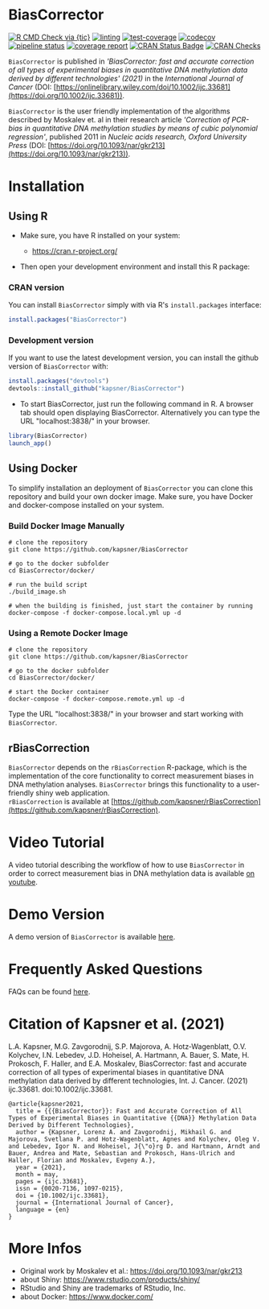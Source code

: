 # BiasCorrector 

<!-- badges: start -->
[![R CMD Check via {tic}](https://github.com/kapsner/BiasCorrector/workflows/R%20CMD%20Check%20via%20{tic}/badge.svg?branch=master)](https://github.com/kapsner/BiasCorrector/actions)
[![linting](https://github.com/kapsner/BiasCorrector/workflows/lint/badge.svg?branch=master)](https://github.com/kapsner/BiasCorrector/actions)
[![test-coverage](https://github.com/kapsner/BiasCorrector/workflows/test-coverage/badge.svg?branch=master)](https://github.com/kapsner/BiasCorrector/actions)
[![codecov](https://codecov.io/gh/kapsner/BiasCorrector/branch/master/graph/badge.svg)](https://codecov.io/gh/kapsner/BiasCorrector)
[![pipeline status](https://gitlab.com/kapsner/BiasCorrector/badges/master/pipeline.svg)](https://gitlab.com/kapsner/BiasCorrector/commits/master)
[![coverage report](https://gitlab.com/kapsner/BiasCorrector/badges/master/coverage.svg)](https://gitlab.com/kapsner/BiasCorrector/commits/master)
[![CRAN Status Badge](https://www.r-pkg.org/badges/version-ago/BiasCorrector)](https://cran.r-project.org/package=BiasCorrector)
[![CRAN Checks](https://cranchecks.info/badges/worst/BiasCorrector)](https://cran.r-project.org/web/checks/check_results_BiasCorrector.html)
<!-- badges: end -->

`BiasCorrector` is published in *'BiasCorrector: fast and accurate correction of all types of experimental biases in quantitative DNA methylation data derived by different technologies' (2021)* in the *International Journal of Cancer* (DOI: [https://onlinelibrary.wiley.com/doi/10.1002/ijc.33681](https://doi.org/10.1002/ijc.33681)).

`BiasCorrector` is the user friendly implementation of the algorithms described by Moskalev et. al in their research article *'Correction of PCR-bias in quantitative DNA methylation studies by means of cubic polynomial regression'*, published 2011 in *Nucleic acids research, Oxford University Press* (DOI: [https://doi.org/10.1093/nar/gkr213](https://doi.org/10.1093/nar/gkr213)).  

# Installation  

## Using R 

- Make sure, you have R installed on your system:  
    
    + https://cran.r-project.org/  

- Then open your development environment and install this R package:

### CRAN version

You can install `BiasCorrector` simply with via R's `install.packages` interface:

```r
install.packages("BiasCorrector")
```

### Development version

If you want to use the latest development version, you can install the github version of `BiasCorrector` with:

```r
install.packages("devtools")
devtools::install_github("kapsner/BiasCorrector")
```

- To start BiasCorrector, just run the following command in R. A browser tab should open displaying BiasCorrector. Alternatively you can type the URL "localhost:3838/" in your browser.

```r
library(BiasCorrector)
launch_app()
```

## Using Docker

To simplify installation an deployment of `BiasCorrector` you can clone this repository and build your own docker image. Make sure, you have Docker and docker-compose installed on your system.

### Build Docker Image Manually

```
# clone the repository
git clone https://github.com/kapsner/BiasCorrector

# go to the docker subfolder
cd BiasCorrector/docker/

# run the build script
./build_image.sh

# when the building is finished, just start the container by running
docker-compose -f docker-compose.local.yml up -d
```

### Using a Remote Docker Image

```
# clone the repository
git clone https://github.com/kapsner/BiasCorrector

# go to the docker subfolder
cd BiasCorrector/docker/

# start the Docker container
docker-compose -f docker-compose.remote.yml up -d
```

Type the URL "localhost:3838/" in your browser and start working with `BiasCorrector`. 

## rBiasCorrection

`BiasCorrector` depends on the `rBiasCorrection` R-package, which is the implementation of the core functionality to correct measurement biases in DNA methylation analyses. `BiasCorrector` brings this functionality to a user-friendly shiny web application.  
`rBiasCorrection` is available at [https://github.com/kapsner/rBiasCorrection](https://github.com/kapsner/rBiasCorrection). 

# Video Tutorial 

A video tutorial describing the workflow of how to use `BiasCorrector` in order to correct measurement bias in DNA methylation data is available [on youtube](https://youtu.be/xOf8uDbUrms). 

# Demo Version

A demo version of `BiasCorrector` is available [here](https://biascorrector.diz.uk-erlangen.de/).

# Frequently Asked Questions 

FAQs can be found [here](https://github.com/kapsner/rBiasCorrection/blob/master/FAQ.md).

# Citation of Kapsner et al. (2021)   

L.A. Kapsner, M.G. Zavgorodnij, S.P. Majorova, A. Hotz‐Wagenblatt, O.V. Kolychev, I.N. Lebedev, J.D. Hoheisel, A. Hartmann, A. Bauer, S. Mate, H. Prokosch, F. Haller, and E.A. Moskalev, BiasCorrector: fast and accurate correction of all types of experimental biases in quantitative DNA methylation data derived by different technologies, Int. J. Cancer. (2021) ijc.33681. doi:10.1002/ijc.33681.

```
@article{kapsner2021,
  title = {{{BiasCorrector}}: Fast and Accurate Correction of All Types of Experimental Biases in Quantitative {{DNA}} Methylation Data Derived by Different Technologies},
  author = {Kapsner, Lorenz A. and Zavgorodnij, Mikhail G. and Majorova, Svetlana P. and Hotz-Wagenblatt, Agnes and Kolychev, Oleg V. and Lebedev, Igor N. and Hoheisel, J{\"o}rg D. and Hartmann, Arndt and Bauer, Andrea and Mate, Sebastian and Prokosch, Hans-Ulrich and Haller, Florian and Moskalev, Evgeny A.},
  year = {2021},
  month = may,
  pages = {ijc.33681},
  issn = {0020-7136, 1097-0215},
  doi = {10.1002/ijc.33681},
  journal = {International Journal of Cancer},
  language = {en}
}
```

# More Infos

- Original work by Moskalev et al.: https://doi.org/10.1093/nar/gkr213
- about Shiny: https://www.rstudio.com/products/shiny/
- RStudio and Shiny are trademarks of RStudio, Inc.
- about Docker: https://www.docker.com/
